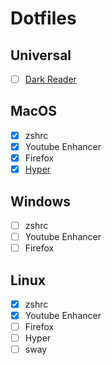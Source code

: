 # Dotfiles

## Universal

- [ ] [Dark Reader](darkReader)

## MacOS

- [x] zshrc
- [x] Youtube Enhancer
- [x] Firefox
- [x] [Hyper](hyper/macos)

## Windows

- [ ] zshrc
- [ ] Youtube Enhancer
- [ ] Firefox

## Linux

- [x] zshrc
- [x] Youtube Enhancer
- [ ] Firefox
- [ ] Hyper
- [ ] sway
